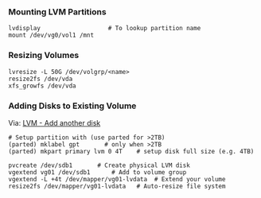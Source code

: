 ### Mounting LVM Partitions

    lvdisplay                   # To lookup partition name
    mount /dev/vg0/vol1 /mnt

### Resizing Volumes

    lvresize -L 50G /dev/volgrp/<name>
    resize2fs /dev/vda
    xfs_growfs /dev/vda

### Adding Disks to Existing Volume

Via: [LVM - Add another
disk](http://sujithemmanuel.blogspot.com/2007/04/how-to-add-disk-to-lvm.html)

    # Setup partition with (use parted for >2TB)
    (parted) mklabel gpt       # only when >2TB
    (parted) mkpart primary lvm 0 4T    # setup disk full size (e.g. 4TB)

    pvcreate /dev/sdb1       # Create physical LVM disk
    vgextend vg01 /dev/sdb1      # Add to volume group
    vgextend -L +4t /dev/mapper/vg01-lvdata  # Extend your volume 
    resize2fs /dev/mapper/vg01-lvdata   # Auto-resize file system